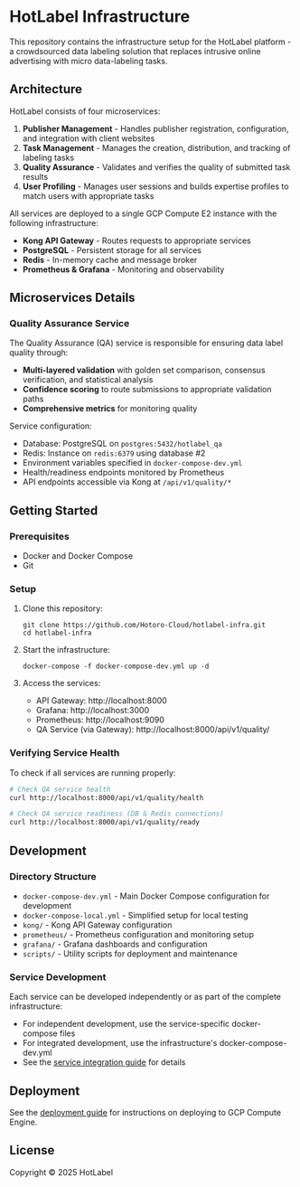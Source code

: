 # HotLabel Infrastructure

This repository contains the infrastructure setup for the HotLabel platform - a crowdsourced data labeling solution that replaces intrusive online advertising with micro data-labeling tasks.

## Architecture

HotLabel consists of four microservices:

1. **Publisher Management** - Handles publisher registration, configuration, and integration with client websites
2. **Task Management** - Manages the creation, distribution, and tracking of labeling tasks
3. **Quality Assurance** - Validates and verifies the quality of submitted task results
4. **User Profiling** - Manages user sessions and builds expertise profiles to match users with appropriate tasks

All services are deployed to a single GCP Compute E2 instance with the following infrastructure:

- **Kong API Gateway** - Routes requests to appropriate services
- **PostgreSQL** - Persistent storage for all services
- **Redis** - In-memory cache and message broker
- **Prometheus & Grafana** - Monitoring and observability

## Microservices Details

### Quality Assurance Service

The Quality Assurance (QA) service is responsible for ensuring data label quality through:

- **Multi-layered validation** with golden set comparison, consensus verification, and statistical analysis
- **Confidence scoring** to route submissions to appropriate validation paths
- **Comprehensive metrics** for monitoring quality

Service configuration:
- Database: PostgreSQL on `postgres:5432/hotlabel_qa`
- Redis: Instance on `redis:6379` using database #2
- Environment variables specified in `docker-compose-dev.yml`
- Health/readiness endpoints monitored by Prometheus
- API endpoints accessible via Kong at `/api/v1/quality/*`

## Getting Started

### Prerequisites

- Docker and Docker Compose
- Git

### Setup

1. Clone this repository:
   ```
   git clone https://github.com/Hotoro-Cloud/hotlabel-infra.git
   cd hotlabel-infra
   ```

2. Start the infrastructure:
   ```
   docker-compose -f docker-compose-dev.yml up -d
   ```

3. Access the services:
   - API Gateway: http://localhost:8000
   - Grafana: http://localhost:3000
   - Prometheus: http://localhost:9090
   - QA Service (via Gateway): http://localhost:8000/api/v1/quality/

### Verifying Service Health

To check if all services are running properly:

```bash
# Check QA service health
curl http://localhost:8000/api/v1/quality/health

# Check QA service readiness (DB & Redis connections)
curl http://localhost:8000/api/v1/quality/ready
```

## Development

### Directory Structure

- `docker-compose-dev.yml` - Main Docker Compose configuration for development
- `docker-compose-local.yml` - Simplified setup for local testing
- `kong/` - Kong API Gateway configuration
- `prometheus/` - Prometheus configuration and monitoring setup
- `grafana/` - Grafana dashboards and configuration
- `scripts/` - Utility scripts for deployment and maintenance

### Service Development

Each service can be developed independently or as part of the complete infrastructure:

- For independent development, use the service-specific docker-compose files
- For integrated development, use the infrastructure's docker-compose-dev.yml
- See the [service integration guide](docs/service-integration.md) for details

## Deployment

See the [deployment guide](docs/deployment.md) for instructions on deploying to GCP Compute Engine.

## License

Copyright © 2025 HotLabel